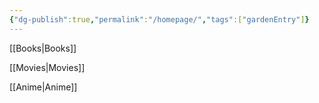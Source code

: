 ```yaml
---
{"dg-publish":true,"permalink":"/homepage/","tags":["gardenEntry"]}
---
```


[[Books\|Books]]

[[Movies\|Movies]]

[[Anime\|Anime]]